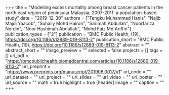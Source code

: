 +++
title = "Modelling excess mortality among breast cancer patients in the north east region of peninsular Malaysia, 2007-2011: a population-based study"
date = "2019-12-30"
authors = ["Tengku Muhammad Hanis", "Najib Majdi Yaacob", "Suhaily Mohd Hairon", "Sarimah Abdullah", "Noorfariza Nordin", "Noor Hashimah Abdullah", "Mohd Faiz Md Ariffin"]
publication_types = ["2"]
publication = "BMC Public Health, (19), https://doi.org/10.1186/s12889-019-8113-2"
publication_short = "BMC Public Health, (19), https://doi.org/10.1186/s12889-019-8113-2"
abstract = ""
abstract_short = ""
image_preview = ""
selected = false
projects = []
tags = []
url_pdf = "https://bmcpublichealth.biomedcentral.com/articles/10.1186/s12889-019-8113-2"
url_preprint = "https://www.preprints.org/manuscript/201906.0017/v1"
url_code = ""
url_dataset = ""
url_project = ""
url_slides = ""
url_video = ""
url_poster = ""
url_source = ""
math = true
highlight = true
[header]
image = ""
caption = ""
+++
